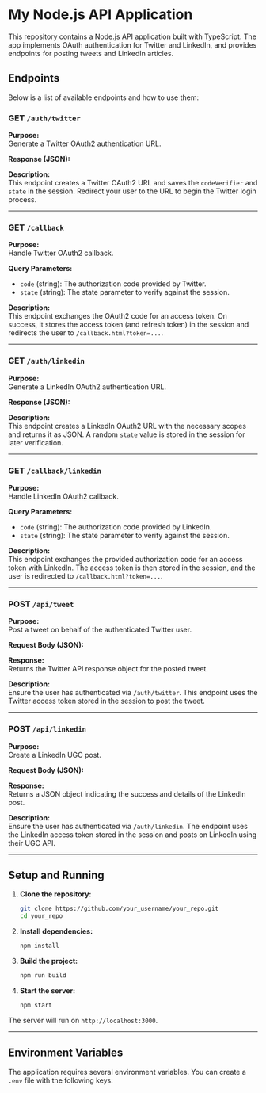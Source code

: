 # My Node.js API Application

This repository contains a Node.js API application built with TypeScript. The app implements OAuth authentication for Twitter and LinkedIn, and provides endpoints for posting tweets and LinkedIn articles.

## Endpoints

Below is a list of available endpoints and how to use them:

### GET `/auth/twitter`

**Purpose:**  
Generate a Twitter OAuth2 authentication URL.

**Response (JSON):**


**Description:**  
This endpoint creates a Twitter OAuth2 URL and saves the `codeVerifier` and `state` in the session. Redirect your user to the URL to begin the Twitter login process.

---

### GET `/callback`

**Purpose:**  
Handle Twitter OAuth2 callback.

**Query Parameters:**
- `code` (string): The authorization code provided by Twitter.
- `state` (string): The state parameter to verify against the session.

**Description:**  
This endpoint exchanges the OAuth2 code for an access token. On success, it stores the access token (and refresh token) in the session and redirects the user to `/callback.html?token=...`.

---

### GET `/auth/linkedin`

**Purpose:**  
Generate a LinkedIn OAuth2 authentication URL.

**Response (JSON):**


**Description:**  
This endpoint creates a LinkedIn OAuth2 URL with the necessary scopes and returns it as JSON. A random `state` value is stored in the session for later verification.

---

### GET `/callback/linkedin`

**Purpose:**  
Handle LinkedIn OAuth2 callback.

**Query Parameters:**
- `code` (string): The authorization code provided by LinkedIn.
- `state` (string): The state parameter to verify against the session.

**Description:**  
This endpoint exchanges the provided authorization code for an access token with LinkedIn. The access token is then stored in the session, and the user is redirected to `/callback.html?token=...`.

---

### POST `/api/tweet`

**Purpose:**  
Post a tweet on behalf of the authenticated Twitter user.

**Request Body (JSON):**


**Response:**  
Returns the Twitter API response object for the posted tweet.

**Description:**  
Ensure the user has authenticated via `/auth/twitter`. This endpoint uses the Twitter access token stored in the session to post the tweet.

---

### POST `/api/linkedin`

**Purpose:**  
Create a LinkedIn UGC post.

**Request Body (JSON):**


**Response:**  
Returns a JSON object indicating the success and details of the LinkedIn post.

**Description:**  
Ensure the user has authenticated via `/auth/linkedin`. The endpoint uses the LinkedIn access token stored in the session and posts on LinkedIn using their UGC API.

---

## Setup and Running

1. **Clone the repository:**

    ```bash
    git clone https://github.com/your_username/your_repo.git
    cd your_repo
    ```

2. **Install dependencies:**

    ```bash
    npm install
    ```

3. **Build the project:**

    ```bash
    npm run build
    ```

4. **Start the server:**

    ```bash
    npm start
    ```

The server will run on `http://localhost:3000`.

---

## Environment Variables

The application requires several environment variables. You can create a `.env` file with the following keys:
